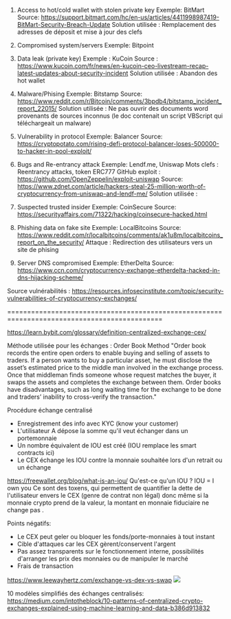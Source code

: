 1) Access to hot/cold wallet with stolen private key
	Exemple: BitMart
	Source: https://support.bitmart.com/hc/en-us/articles/4411998987419-BitMart-Security-Breach-Update
	Solution utilisée : Remplacement des adresses de déposit et mise à jour des clefs

2) Compromised system/servers 
	Exemple: Bitpoint


3) Data leak (private key) 
	Exemple : KuCoin
	Source : https://www.kucoin.com/fr/news/en-kucoin-ceo-livestream-recap-latest-updates-about-security-incident
	Solution utilisée : Abandon des hot wallet


4) Malware/Phising 
	Exemple: Bitstamp
	Source: https://www.reddit.com/r/Bitcoin/comments/3bpdb4/bitstamp_incident_report_22015/
	Solution utilisée : Ne pas ouvrir des documents word provenants de sources inconnus (le doc contenait un script VBScript qui téléchargeait un malware)

5) Vulnerability in protocol
	Exemple: Balancer
	Source: https://cryptopotato.com/rising-defi-protocol-balancer-loses-500000-to-hacker-in-pool-exploit/
	
6) Bugs and Re-entrancy attack 
	Exemple: Lendf.me, Uniswap
	Mots clefs : Reentrancy attacks, token ERC777
	GitHub exploit : https://github.com/OpenZeppelin/exploit-uniswap
	Source: https://www.zdnet.com/article/hackers-steal-25-million-worth-of-cryptocurrency-from-uniswap-and-lendf-me/
	Solution utilisée : 

7) Suspected trusted insider 
	Exemple: CoinSecure
	Source: https://securityaffairs.com/71322/hacking/coinsecure-hacked.html

8) Phishing data on fake site
	Exemple: LocalBitcoins
	Source: https://www.reddit.com/r/localbitcoins/comments/ak1u8m/localbitcoins_report_on_the_security/
	Attaque : Redirection des utilisateurs vers un site de phising

9) Server DNS compromised 
	Exemple: EtherDelta
	Source: https://www.ccn.com/cryptocurrency-exchange-etherdelta-hacked-in-dns-hijacking-scheme/

Source vulnérabilités : https://resources.infosecinstitute.com/topic/security-vulnerabilities-of-cryptocurrency-exchanges/

=============================================================================================

https://learn.bybit.com/glossary/definition-centralized-exchange-cex/

Méthode utilisée pour les échanges : Order Book Method
"Order book records the entire open orders to enable buying and selling of assets to traders. If a person wants to buy a particular asset, he must disclose the asset’s estimated price to the middle man involved in the exchange process.
Once that middleman finds someone whose request matches the buyer, it swaps the assets and completes the exchange between them. Order books have disadvantages, such as long waiting time for the exchange to be done and traders’ inability to cross-verify the transaction."

Procédure échange centralisé
- Enregistrement des info avec KYC (know your customer)
- L'utilisateur A dépose la somme qu'il veut échanger dans un portemonnaie
- Un nombre équivalent de IOU est créé
(IOU remplace les smart contracts ici)
- Le CEX échange les IOU contre la monnaie souhaitée lors d'un retrait ou un échange

https://freewallet.org/blog/what-is-an-iou/
Qu'est-ce qu'un IOU ?
IOU = I own you
Ce sont des toxens, qui permettent de quantifier la dette de l'utilisateur envers le CEX (genre de contrat non légal) donc même si la monnaie crypto prend de la valeur, la montant en monnaie fiduciaire ne change pas .

Points négatifs:
- Le CEX peut geler ou bloquer les fonds/porte-monnaies à tout instant
- Cible d'attaques car les CEX gèrent/conservent l'argent
- Pas assez transparents sur le fonctionnement interne, possibilités d'arranger les prix des monnaies ou de manipuler le marché
- Frais de transaction

https://www.leewayhertz.com/exchange-vs-dex-vs-swap
![](https://codimd.romaintestud.fr/uploads/upload_d4a2d97d6d840791336f826336f575ad.png)

10 modèles simplifiés des échanges centralisés:
https://medium.com/intotheblock/10-patterns-of-centralized-crypto-exchanges-explained-using-machine-learning-and-data-b386d913832
